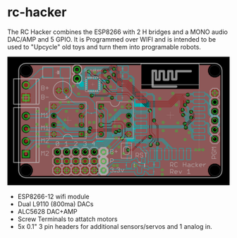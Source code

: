 # rc-hacker

The RC Hacker combines the ESP8266 with 2 H bridges and
a MONO audio DAC/AMP and 5 GPIO. It is Programmed over
WIFI and is intended to be used to "Upcycle" old toys and
turn them into programable robots.


![pcb](rchacker-eagle.png)

- ESP8266-12 wifi module
- Dual L9110 (800ma) DACs
- ALC5628 DAC+AMP
- Screw Terminals to attatch motors
- 5x 0.1" 3 pin headers for additional sensors/servos and 1 analog in.
